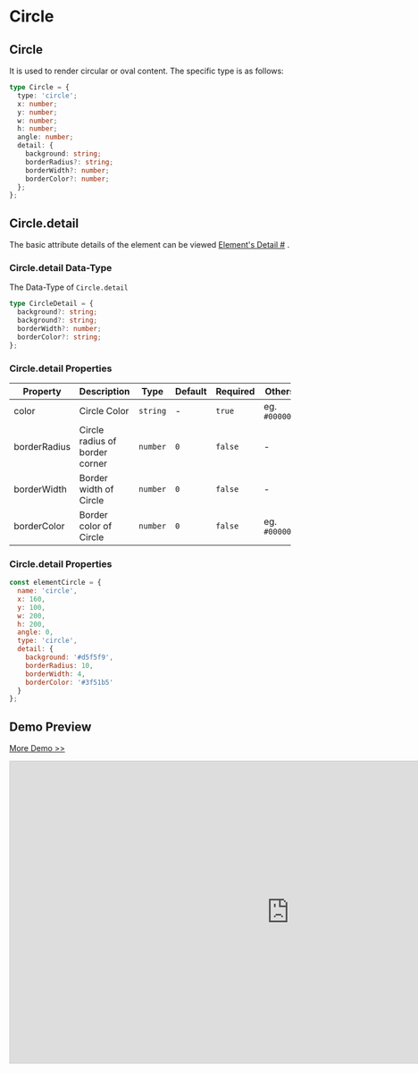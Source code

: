 # Circle

## Circle

It is used to render circular or oval content. The specific type is as follows:

```ts
type Circle = {
  type: 'circle';
  x: number;
  y: number;
  w: number;
  h: number;
  angle: number;
  detail: {
    background: string;
    borderRadius?: string;
    borderWidth?: number;
    borderColor?: number;
  };
};
```

## Circle.detail

The basic attribute details of the element can be viewed [Element's Detail #](./info.md#element-s-detail) .

### Circle.detail Data-Type

The Data-Type of `Circle.detail`

```ts
type CircleDetail = {
  background?: string;
  background?: string;
  borderWidth?: number;
  borderColor?: string;
};
```

### Circle.detail Properties

| Property     | Description                    | Type     | Default | Required | Others        |
| ------------ | ------------------------------ | -------- | ------- | -------- | ------------- |
| color        | Circle Color                   | `string` | -       | `true`   | eg. `#000000` |
| borderRadius | Circle radius of border corner | `number` | `0`     | `false`  | -             |
| borderWidth  | Border width of Circle         | `number` | `0`     | `false`  | -             |
| borderColor  | Border color of Circle         | `number` | `0`     | `false`  | eg. `#000000` |

### Circle.detail Properties

```js
const elementCircle = {
  name: 'circle',
  x: 160,
  y: 100,
  w: 200,
  h: 200,
  angle: 0,
  type: 'circle',
  detail: {
    background: '#d5f5f9',
    borderRadius: 10,
    borderWidth: 4,
    borderColor: '#3f51b5'
  }
};
```

## Demo Preview

[More Demo >>](https://idraw.js.org/playground/?demo=elem-circle)

<iframe class="idraw-playground-preview" 
    src="https://idraw.js.org/playground/?demo=elem-circle&header=false&sider=false&default-editor-split=50" 
    width="1000" height="540" frameborder="no" border="0"
    style="border: 1px solid #cecece; margin: 0px auto;"
  ></iframe>
